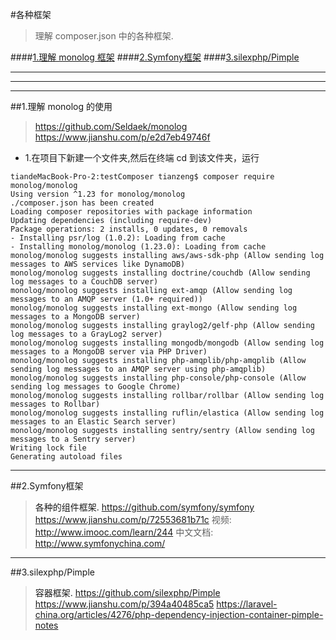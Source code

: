 #各种框架
>理解 composer.json 中的各种框架.


####[1.理解 monolog 框架](#monolog_usage)
####[2.Symfony框架](#symfony)
####[3.silexphp/Pimple](#pimple)
***
***
***


##1.理解 monolog 的使用<a name="monolog_usage"/>
>https://github.com/Seldaek/monolog
>https://www.jianshu.com/p/e2d7eb49746f

* 1.在项目下新建一个文件夹,然后在终端 cd 到该文件夹，运行

```
tiandeMacBook-Pro-2:testComposer tianzeng$ composer require monolog/monolog
Using version ^1.23 for monolog/monolog
./composer.json has been created
Loading composer repositories with package information
Updating dependencies (including require-dev)
Package operations: 2 installs, 0 updates, 0 removals
- Installing psr/log (1.0.2): Loading from cache
- Installing monolog/monolog (1.23.0): Loading from cache
monolog/monolog suggests installing aws/aws-sdk-php (Allow sending log messages to AWS services like DynamoDB)
monolog/monolog suggests installing doctrine/couchdb (Allow sending log messages to a CouchDB server)
monolog/monolog suggests installing ext-amqp (Allow sending log messages to an AMQP server (1.0+ required))
monolog/monolog suggests installing ext-mongo (Allow sending log messages to a MongoDB server)
monolog/monolog suggests installing graylog2/gelf-php (Allow sending log messages to a GrayLog2 server)
monolog/monolog suggests installing mongodb/mongodb (Allow sending log messages to a MongoDB server via PHP Driver)
monolog/monolog suggests installing php-amqplib/php-amqplib (Allow sending log messages to an AMQP server using php-amqplib)
monolog/monolog suggests installing php-console/php-console (Allow sending log messages to Google Chrome)
monolog/monolog suggests installing rollbar/rollbar (Allow sending log messages to Rollbar)
monolog/monolog suggests installing ruflin/elastica (Allow sending log messages to an Elastic Search server)
monolog/monolog suggests installing sentry/sentry (Allow sending log messages to a Sentry server)
Writing lock file
Generating autoload files

```

***

##2.Symfony框架<a name="symfony"/>
>各种的组件框架.
>https://github.com/symfony/symfony
>https://www.jianshu.com/p/72553681b71c
>视频: http://www.imooc.com/learn/244
>中文文档: http://www.symfonychina.com/


***

##3.silexphp/Pimple<a name="pimple"/>
>容器框架.
>https://github.com/silexphp/Pimple
>https://www.jianshu.com/p/394a40485ca5
>https://laravel-china.org/articles/4276/php-dependency-injection-container-pimple-notes









